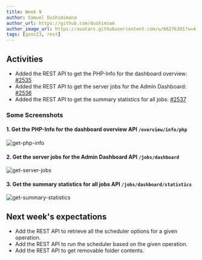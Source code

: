 ```yaml
---
title: Week 9
author: Samuel Dushimimana
author_url: https://github.com/dushimsam
author_image_url: https://avatars.githubusercontent.com/u/66276301?v=4
tags: [gsoc23, rest]
---
```


<!--
SPDX-License-Identifier: CC-BY-SA-4.0

SPDX-FileCopyrightText: 2023 Samuel Dushimimana <dushsam100@gmail.com>
-->

## Activities

* Added the REST API to get the PHP-Info for the dashboard overview: [#2535](https://github.com/fossology/fossology/pull/2535)
* Added the REST API to get the server jobs for the Admin Dashboard: [#2536](https://github.com/fossology/fossology/pull/2536)
* Added the REST API to get the summary statistics for all jobs: [#2537](https://github.com/fossology/fossology/pull/2537)

### Some Screenshots

#### 1. Get the PHP-Info for the dashboard overview API `/overview/info/php`

![get-php-info](/img/reactUI/api/Dashboard/get_php_info.png)

#### 2. Get the server jobs for the Admin Dashboard API `/jobs/dashboard`

![get-server-jobs](/img/reactUI/api/Dashboard/get_all_server_jobs.png)

#### 3. Get the summary statistics for all jobs API `/jobs/dashboard/statistics`

![get-summary-statistics](/img/reactUI/api/Dashboard/get_jobs_summary_stat.png)

## Next week's expectations

- Add the REST API to retrieve all the scheduler options for a given operation.
- Add the REST API to run the scheduler based on the given operation.
- Add the REST API to get removable folder contents.
